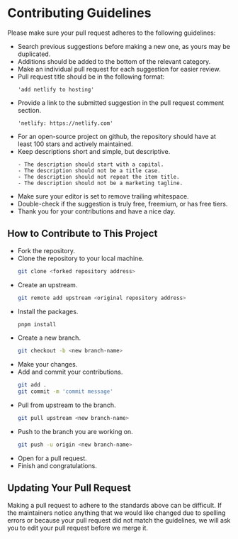 # Contributing Guidelines

Please make sure your pull request adheres to the following guidelines:

- Search previous suggestions before making a new one, as yours may be duplicated.
- Additions should be added to the bottom of the relevant category.
- Make an individual pull request for each suggestion for easier review.
- Pull request title should be in the following format:
   ```text
   'add netlify to hosting'
   ```
- Provide a link to the submitted suggestion in the pull request comment section.
   ```text
   'netlify: https://netlify.com'
   ```
- For an open-source project on github, the repository should have
  at least 100 stars and actively maintained.
- Keep descriptions short and simple, but descriptive.
   ```text
   - The description should start with a capital.
   - The description should not be a title case.
   - The description should not repeat the item title.
   - The description should not be a marketing tagline.
   ```
- Make sure your editor is set to remove trailing whitespace.
- Double-check if the suggestion is truly free, freemium, or has free tiers.
- Thank you for your contributions and have a nice day.

## How to Contribute to This Project

- Fork the repository.
- Clone the repository to your local machine.
   ```bash
   git clone <forked repository address>
   ```
- Create an upstream.
   ```bash
   git remote add upstream <original repository address>
   ```
- Install the packages.
   ```bash
   pnpm install
   ```
- Create a new branch.
   ```bash
   git checkout -b <new branch-name>
   ```
- Make your changes.
- Add and commit your contributions.
   ```bash
   git add .
   git commit -m 'commit message'
   ```
- Pull from upstream to the branch.
   ```bash
   git pull upstream <new branch-name>
   ```
- Push to the branch you are working on.
   ```bash
   git push -u origin <new branch-name>
   ```
- Open for a pull request.
- Finish and congratulations.

## Updating Your Pull Request

Making a pull request to adhere to the standards above can be difficult.
If the maintainers notice anything that we would like changed due to spelling errors
or because your pull request did not match the guidelines, we will ask you to edit
your pull request before we merge it.
